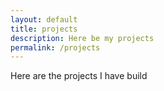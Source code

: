 ```yaml
---
layout: default
title: projects
description: Here be my projects
permalink: /projects
---
```


Here are the projects I have build
